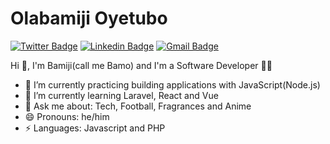 # Olabamiji Oyetubo
[![Twitter Badge](https://img.shields.io/badge/-@_bamoooo-1ca0f1?style=flat-square&labelColor=1ca0f1&logo=twitter&logoColor=white&link=https://twitter.com/_bamoooo)](https://twitter.com/_bamoooo) [![Linkedin Badge](https://img.shields.io/badge/-olabamijioyetubo-blue?style=flat-square&logo=Linkedin&logoColor=white&link=https://www.linkedin.com/in/olabamiji-oyetubo-9a5538162/)](https://www.linkedin.com/in/olabamiji-oyetubo-9a5538162/) 
[![Gmail Badge](https://img.shields.io/badge/-oyetubobamiji@gmail.com-c14438?style=flat-square&logo=Gmail&logoColor=white&link=mailto:oyetubobamiji@gmail.com)](mailto:oyetubobamiji@gmail.com)

 Hi 👋, 
I'm Bamiji(call me Bamo) and I'm a Software Developer 👨‍💻

- 🔭 I’m currently practicing building applications with JavaScript(Node.js)
- 🌱 I’m currently learning Laravel, React and Vue
- 💬 Ask me about: Tech, Football, Fragrances and Anime
- 😄 Pronouns: he/him
- ⚡ Languages: Javascript and PHP


